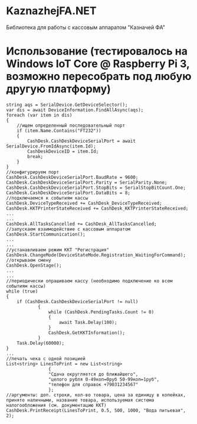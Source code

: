 # KaznazhejFA.NET
Библиотека для работы с кассовым аппаратом "Казначей ФА"

# Использование (тестировалось на Windows IoT Core @ Raspberry Pi 3, возможно пересобрать под любую другую платформу)

	string aqs = SerialDevice.GetDeviceSelector();
	var dis = await DeviceInformation.FindAllAsync(aqs);
	foreach (var item in dis)
	{
		//ищем определенный последовательный порт
		if (item.Name.Contains("FT232"))
		{
			CashDesk.CashDeskDeviceSerialPort = await SerialDevice.FromIdAsync(item.Id);
			CashDeskDeviceID = item.Id;
			break;
		}
	}
	//конфигурируем порт
	CashDesk.CashDeskDeviceSerialPort.BaudRate = 9600;
    CashDesk.CashDeskDeviceSerialPort.Parity = SerialParity.None;
    CashDesk.CashDeskDeviceSerialPort.StopBits = SerialStopBitCount.One;
    CashDesk.CashDeskDeviceSerialPort.DataBits = 8;
	//подключаемся к событиям кассы
	CashDesk.DeviceTypeReceived += CashDesk_DeviceTypeReceived;
    CashDesk.KKTPrinterStateReceived += CashDesk_KKTPrinterStateReceived;
    ...
	...
    CashDesk.AllTasksCancelled += CashDesk_AllTasksCancelled;
	//запускаем взаимодействие с кассовым аппаратом
	CashDesk.StartCommunication();
	...
	...
	//устанавливаем режим ККТ "Регистрация"
	CashDesk.ChangeMode(DeviceStateMode.Registration_WaitingForCommand);
	//открываем смену
	CashDesk.OpenStage();
	...
	...
	//периодически опрашиваем кассу (необходимо подключение ко всем событиям кассы)
	while (true)
	{
		if (CashDesk.CashDeskDeviceSerialPort != null)
                {
                    while (CashDesk.PendingTasks.Count != 0)
                    {
                        await Task.Delay(100);
                    }
                    CashDesk.GetKKTInformation();
                }
		Task.Delay(60000);
	}
	...
	//печать чека с одной позицией
	List<string> LinesToPrint = new List<string>
                    {
                    "Сдача округляется до ближайшего",
                    "целого рубля 0-49коп=0руб 50-99коп=1руб",
                    "телефон для справок +79031234567"
                    };
	//аргументы: доп. строки, кол-во товара, цена за единицу в копейках, принято наличными, название товара, используемая система налогообложения (см. документацию ККТ)
	CashDesk.PrintReceipt(LinesToPrint, 0.5, 500, 1000, "Вода питьевая", 2);
